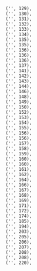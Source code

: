     ('', 129),
    ('', 130),
    ('', 131),
    ('', 132),
    ('', 133),
    ('', 134),
    ('', 135),
    ('', 135),
    ('', 136),
    ('', 136),
    ('', 136),
    ('', 137),
    ('', 141),
    ('', 142),
    ('', 143),
    ('', 144),
    ('', 146),
    ('', 148),
    ('', 149),
    ('', 150),
    ('', 152),
    ('', 153),
    ('', 154),
    ('', 155),
    ('', 156),
    ('', 156),
    ('', 157),
    ('', 158),
    ('', 159),
    ('', 160),
    ('', 160),
    ('', 161),
    ('', 162),
    ('', 164),
    ('', 166),
    ('', 167),
    ('', 168),
    ('', 169),
    ('', 171),
    ('', 172),
    ('', 174),
    ('', 185),
    ('', 194),
    ('', 203),
    ('', 205),
    ('', 206),
    ('', 207),
    ('', 208),
    ('', 208),
    ('', 220),
